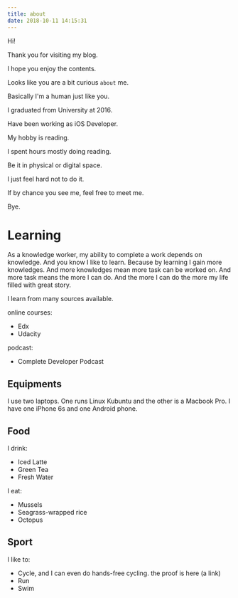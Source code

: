 ```yaml
---
title: about
date: 2018-10-11 14:15:31
---
```


Hi!

Thank you for visiting my blog.

I hope you enjoy the contents.

Looks like you are a bit curious `about` me.

Basically I'm a human just like you.

I graduated from University at 2016.

Have been working as iOS Developer.

My hobby is reading.

I spent hours mostly doing reading.

Be it in physical or digital space.

I just feel hard not to do it.

If by chance you see me, feel free to meet me.

Bye.

# Learning 

As a knowledge worker, my ability to complete a work depends on knowledge.
And you know I like to learn. Because by learning I gain more knowledges.
And more knowledges mean more task can be worked on.
And more task means the more I can do.
And the more I can do the more my life filled with great story.

I learn from many sources available.

online courses:

- Edx
- Udacity

podcast:

- Complete Developer Podcast



## Equipments

I use two laptops. One runs Linux Kubuntu and the other is a Macbook Pro.
I have one iPhone 6s and one Android phone.

## Food

I drink:

- Iced Latte
- Green Tea
- Fresh Water

I eat:

- Mussels
- Seagrass-wrapped rice
- Octopus

## Sport

I like to:  

- Cycle, and I can even do hands-free cycling. the proof is here (a link)
- Run
- Swim


 